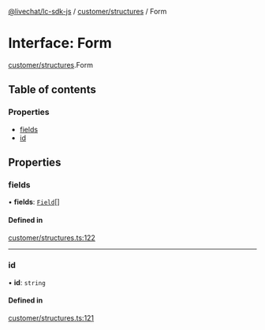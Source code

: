 [@livechat/lc-sdk-js](../README.md) / [customer/structures](../modules/customer_structures.md) / Form

# Interface: Form

[customer/structures](../modules/customer_structures.md).Form

## Table of contents

### Properties

- [fields](customer_structures.Form.md#fields)
- [id](customer_structures.Form.md#id)

## Properties

### fields

• **fields**: [`Field`](customer_structures.Field.md)[]

#### Defined in

[customer/structures.ts:122](https://github.com/livechat/lc-sdk-js/blob/4da1eb6/src/customer/structures.ts#L122)

___

### id

• **id**: `string`

#### Defined in

[customer/structures.ts:121](https://github.com/livechat/lc-sdk-js/blob/4da1eb6/src/customer/structures.ts#L121)
